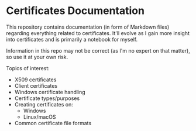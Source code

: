 # Certificates Documentation
This repository contains documentation (in form of Markdown files) regarding everything related to certificates. It'll evolve as I gain more insight into certificates and is primarily a notebook for myself.

Information in this repo may not be correct (as I'm no expert on that matter), so use it at your own risk.

Topics of interest:
* X509 certificates
* Client certificates
* Windows certificate handling
* Certificate types/purposes
* Creating certificates on:
  * Windows
  * Linux/macOS
* Common certificate file formats
